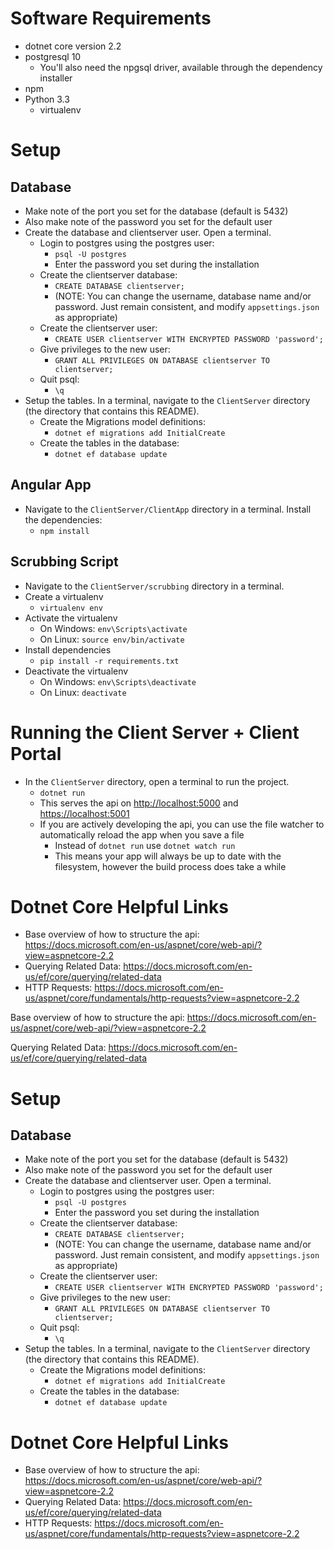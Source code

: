 
# Software Requirements
- dotnet core version 2.2
- postgresql 10
    - You'll also need the npgsql driver, available through the dependency installer
- npm
- Python 3.3
    - virtualenv

# Setup
## Database
- Make note of the port you set for the database (default is 5432)
- Also make note of the password you set for the default user
- Create the database and clientserver user. Open a terminal.
    - Login to postgres using the postgres user: 
        - `psql -U postgres`
        - Enter the password you set during the installation
    - Create the clientserver database: 
        - `CREATE DATABASE clientserver;`
        - (NOTE: You can change the username, database name and/or password. Just remain consistent, and modify `appsettings.json` as appropriate)
    - Create the clientserver user: 
        - `CREATE USER clientserver WITH ENCRYPTED PASSWORD 'password';`
    - Give privileges to the new user: 
        - `GRANT ALL PRIVILEGES ON DATABASE clientserver TO clientserver;`
    - Quit psql: 
        - `\q`
- Setup the tables. In a terminal, navigate to the `ClientServer` directory (the directory that contains this README). 
    - Create the Migrations model definitions: 
        - `dotnet ef migrations add InitialCreate`
    - Create the tables in the database: 
        - `dotnet ef database update`

## Angular App
- Navigate to the `ClientServer/ClientApp` directory in a terminal. Install the dependencies:
    - `npm install`

## Scrubbing Script
- Navigate to the `ClientServer/scrubbing` directory in a terminal. 
- Create a virtualenv
    - `virtualenv env`
- Activate the virtualenv
    - On Windows: `env\Scripts\activate`
    - On Linux: `source env/bin/activate`
- Install dependencies
    - `pip install -r requirements.txt`
- Deactivate the virtualenv
    - On Windows: `env\Scripts\deactivate`
    - On Linux: `deactivate`

# Running the Client Server + Client Portal
- In the `ClientServer` directory, open a terminal to run the project.
    - `dotnet run`
    - This serves the api on [http://localhost:5000](http://localhost:5000) and [https://localhost:5001](https://localhost:5001)
    - If you are actively developing the api, you can use the file watcher to automatically reload the app when you save a file
        - Instead of `dotnet run` use `dotnet watch run`
        - This means your app will always be up to date with the filesystem, however the build process does take a while

# Dotnet Core Helpful Links
- Base overview of how to structure the api:
    https://docs.microsoft.com/en-us/aspnet/core/web-api/?view=aspnetcore-2.2
- Querying Related Data:
    https://docs.microsoft.com/en-us/ef/core/querying/related-data
- HTTP Requests:
    https://docs.microsoft.com/en-us/aspnet/core/fundamentals/http-requests?view=aspnetcore-2.2

Base overview of how to structure the api:
    https://docs.microsoft.com/en-us/aspnet/core/web-api/?view=aspnetcore-2.2

Querying Related Data:
    https://docs.microsoft.com/en-us/ef/core/querying/related-data

# Setup
## Database
- Make note of the port you set for the database (default is 5432)
- Also make note of the password you set for the default user
- Create the database and clientserver user. Open a terminal.
    - Login to postgres using the postgres user: 
        - `psql -U postgres`
        - Enter the password you set during the installation
    - Create the clientserver database: 
        - `CREATE DATABASE clientserver;`
        - (NOTE: You can change the username, database name and/or password. Just remain consistent, and modify `appsettings.json` as appropriate)
    - Create the clientserver user: 
        - `CREATE USER clientserver WITH ENCRYPTED PASSWORD 'password';`
    - Give privileges to the new user: 
        - `GRANT ALL PRIVILEGES ON DATABASE clientserver TO clientserver;`
    - Quit psql: 
        - `\q`
- Setup the tables. In a terminal, navigate to the `ClientServer` directory (the directory that contains this README). 
    - Create the Migrations model definitions: 
        - `dotnet ef migrations add InitialCreate`
    - Create the tables in the database: 
        - `dotnet ef database update`
    

# Dotnet Core Helpful Links
- Base overview of how to structure the api:
    https://docs.microsoft.com/en-us/aspnet/core/web-api/?view=aspnetcore-2.2
- Querying Related Data:
    https://docs.microsoft.com/en-us/ef/core/querying/related-data
- HTTP Requests:
    https://docs.microsoft.com/en-us/aspnet/core/fundamentals/http-requests?view=aspnetcore-2.2


